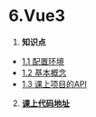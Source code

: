# 6.Vue3






1. **知识点**
* [1.1 配置环境](./Vue/1.1配置环境.md)
* [1.2 基本概念](./Vue/1.2基本概念.md)
* [1.3 课上项目的API](./Vue/1.3课上项目的API)
2. [**课上代码地址**](https://git.acwing.com/yxc/vue3)

